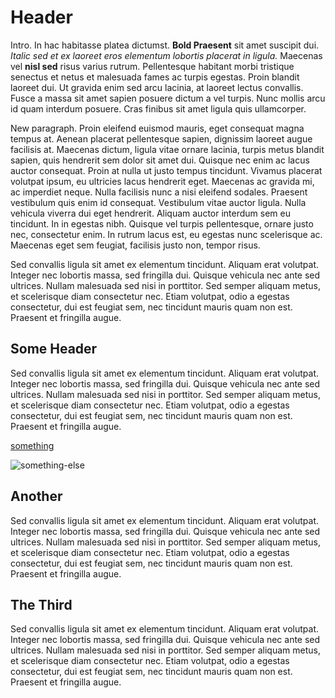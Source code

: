 # Header

Intro. In hac habitasse platea dictumst. **Bold Praesent** sit amet suscipit dui. *Italic sed et ex laoreet eros elementum lobortis placerat in ligula.* Maecenas vel __nisl sed__ risus varius rutrum. Pellentesque habitant morbi tristique senectus et netus et malesuada fames ac turpis egestas. Proin blandit laoreet dui. Ut gravida enim sed arcu lacinia, at laoreet lectus convallis. Fusce a massa sit amet sapien posuere dictum a vel turpis. Nunc mollis arcu id quam interdum posuere. Cras finibus sit amet ligula quis ullamcorper.

New paragraph. Proin eleifend euismod mauris, eget consequat magna tempus at. Aenean placerat pellentesque sapien, dignissim laoreet augue facilisis at. Maecenas dictum, ligula vitae ornare lacinia, turpis metus blandit sapien, quis hendrerit sem dolor sit amet dui. Quisque nec enim ac lacus auctor consequat. Proin at nulla ut justo tempus tincidunt. Vivamus placerat volutpat ipsum, eu ultricies lacus hendrerit eget. Maecenas ac gravida mi, ac imperdiet neque. Nulla facilisis nunc a nisi eleifend sodales. Praesent vestibulum quis enim id consequat. Vestibulum vitae auctor ligula. Nulla vehicula viverra dui eget hendrerit. Aliquam auctor interdum sem eu tincidunt. In in egestas nibh. Quisque vel turpis pellentesque, ornare justo nec, consectetur enim. In rutrum lacus est, eu egestas nunc scelerisque ac. Maecenas eget sem feugiat, facilisis justo non, tempor risus.

Sed convallis ligula sit amet ex elementum tincidunt. Aliquam erat volutpat. Integer nec lobortis massa, sed fringilla dui. Quisque vehicula nec ante sed ultrices. Nullam malesuada sed nisi in porttitor. Sed semper aliquam metus, et scelerisque diam consectetur nec. Etiam volutpat, odio a egestas consectetur, dui est feugiat sem, nec tincidunt mauris quam non est. Praesent et fringilla augue.

## Some Header

Sed convallis ligula sit amet ex elementum tincidunt. Aliquam erat volutpat. Integer nec lobortis massa, sed fringilla dui. Quisque vehicula nec ante sed ultrices. Nullam malesuada sed nisi in porttitor. Sed semper aliquam metus, et scelerisque diam consectetur nec. Etiam volutpat, odio a egestas consectetur, dui est feugiat sem, nec tincidunt mauris quam non est. Praesent et fringilla augue.

[something](some-url "some-title")

![something-else](some-url "some-title")

## Another

Sed convallis ligula sit amet ex elementum tincidunt. Aliquam erat volutpat. Integer nec lobortis massa, sed fringilla dui. Quisque vehicula nec ante sed ultrices. Nullam malesuada sed nisi in porttitor. Sed semper aliquam metus, et scelerisque diam consectetur nec. Etiam volutpat, odio a egestas consectetur, dui est feugiat sem, nec tincidunt mauris quam non est. Praesent et fringilla augue.

## The Third

Sed convallis ligula sit amet ex elementum tincidunt. Aliquam erat volutpat. Integer nec lobortis massa, sed fringilla dui. Quisque vehicula nec ante sed ultrices. Nullam malesuada sed nisi in porttitor. Sed semper aliquam metus, et scelerisque diam consectetur nec. Etiam volutpat, odio a egestas consectetur, dui est feugiat sem, nec tincidunt mauris quam non est. Praesent et fringilla augue.
